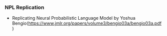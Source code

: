 
### NPL Replication

- Replicating Neural Probabilistic Language Model by Yoshua Bengio(https://www.jmlr.org/papers/volume3/bengio03a/bengio03a.pdf)
